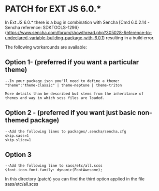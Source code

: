 
# PATCH for EXT JS 6.0.*

In Ext JS 6.0.* there is a bug in combination with Sencha [Cmd 6.0.2.14 - Sencha reference: SDKTOOLS-1296}(https://www.sencha.com/forum/showthread.php?305028-Reference-to-undeclared-variable-building-package-with-6.0.1) resulting in a build error. 

The following workarounds are available:

## Option 1- (preferred if you want a particular theme)
	
	--In your package.json you'll need to define a theme:
	"theme":"theme-classic" | theme-neptune | theme-triton

	More details than be described but stems from the inheritance of themes and way in which scss files are loaded.

## Option 2 - (preferred if you want just basic non-themed package)

	--Add the following lines to packages/.sencha/sencha.cfg
	skip.sass=1
	skip.slice=1


## Option 3

	--Add the following line to sass/etc/all.scss
	$font-icon-font-family: dynamic(FontAwesome);


In this directory (patch) you can find the third option applied in the file sass/etc/all.scss

